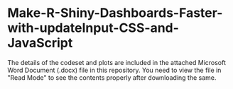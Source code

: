 # Make-R-Shiny-Dashboards-Faster-with-updateInput-CSS-and-JavaScript

The details of the codeset and plots are included in the attached Microsoft Word Document (.docx) file in this repository. 
You need to view the file in "Read Mode" to see the contents properly after downloading the same.
